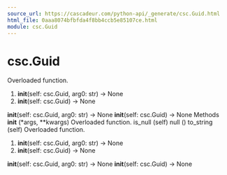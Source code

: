 ```yaml
---
source_url: https://cascadeur.com/python-api/_generate/csc.Guid.html
html_file: 0aaa8074bfbfda4f8bb4ccb5e85107ce.html
module: csc.Guid
---
```


# csc.Guid 

Overloaded function.
1. __init__(self: csc.Guid, arg0: str) -> None
2. __init__(self: csc.Guid) -> None

__init__(self: csc.Guid, arg0: str) -> None __init__(self: csc.Guid) -> None Methods __init__ (*args, **kwargs) Overloaded function. is_null (self) null () to_string (self) Overloaded function.
1. __init__(self: csc.Guid, arg0: str) -> None
2. __init__(self: csc.Guid) -> None

__init__(self: csc.Guid, arg0: str) -> None __init__(self: csc.Guid) -> None